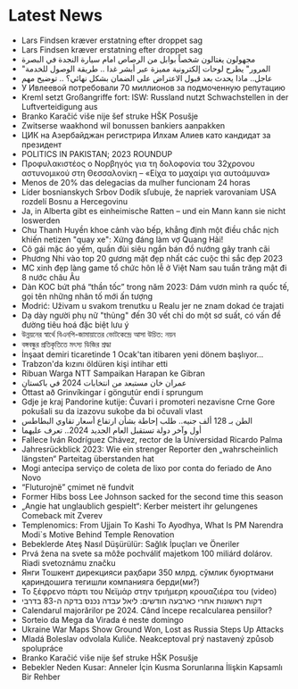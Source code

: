 # Latest News
-  Lars Findsen kræver erstatning efter droppet sag
-  Lars Findsen kræver erstatning efter droppet sag
-  مجهولون يغتالون شخصاً بوابل من الرصاص امام سيارة النجدة في البصرة
-  "المرور" يطرح لوحات إلكترونية مميزة عبر أبشر غدا .. طريقة الوصول للخدمة
-  عاجل.. ماذا يحدث بعد قبول الاعتراض على الضمان بشكل نهائي؟ .. توضيح مهم
-  У Ивлеевой потребовали 70 миллионов за подмоченную репутацию
-  Kreml setzt Großangriffe fort: ISW: Russland nutzt Schwachstellen in der Luftverteidigung aus
-  Branko Karačić više nije šef struke HŠK Posušje
-  Zwitserse waakhond wil bonussen bankiers aanpakken
-  ЦИК на Азербайджан регистрира Илхам Алиев като кандидат за президент
-  POLITICS IN PAKISTAN; 2023 ROUNDUP
-  Προφυλακιστέος ο Νορβηγός για τη δολοφονία του 32χρονου αστυνομικού στη Θεσσαλονίκη – «Είχα το μαχαίρι για αυτοάμυνα»
-  Menos de 20% das delegacias da mulher funcionam 24 horas
-  Líder bosnianskych Srbov Dodik sľubuje, že napriek varovaniam USA rozdelí Bosnu a Hercegovinu
-  Ja, in Alberta gibt es einheimische Ratten – und ein Mann kann sie nicht loswerden
-  Chu Thanh Huyền khoe cảnh vào bếp, khẳng định một điều chắc nịch khiến netizen "quay xe": Xứng đáng làm vợ Quang Hải!
-  Cô gái mặc áo yếm, quần đùi siêu ngắn bán đồ nướng gây tranh cãi
-  Phương Nhi vào top 20 gương mặt đẹp nhất các cuộc thi sắc đẹp 2023
-  MC xinh đẹp làng game tổ chức hôn lễ ở Việt Nam sau tuần trăng mật đi 8 nước châu Âu
-  Dàn KOC bứt phá “thần tốc” trong năm 2023: Dám vươn mình ra quốc tế, gọi tên những nhân tố mới ấn tượng
-  Modrić: Uživam u svakom trenutku u Realu jer ne znam dokad će trajati
-  Dạ dày người phụ nữ "thủng" đến 30 vết chỉ do một sơ suất, có vấn đề đường tiêu hoá đặc biệt lưu ý
-  উন্নয়নের স্বার্থে বিএনপি-জামায়াতের ভোটকেন্দ্রে আসা উচিত: নয়ন
-  বঙ্গবন্ধুর প্রতিকৃতিতে মৎস্য ডিজির শ্রদ্ধা
-  İnşaat demiri ticaretinde 1 Ocak'tan itibaren yeni dönem başlıyor...
-  Trabzon'da kızını öldüren kişi intihar etti
-  Ribuan Warga NTT Sampaikan Harapan ke Gibran
-  عمران خان مستبعد من انتخابات 2024 في باكستان
-  Óttast að Grinvíkingar í göngu­túr endi í sprungum
-  Gdje je kraj Pandorine kutije: Čuvari i promoteri nezavisne Crne Gore pokušali su da izazovu sukobe da bi očuvali vlast
-  الطن بـ 128 ألف جنيه.. طلب إحاطة بشأن ارتفاع أسعار تقاوي البطاطس
-  أول وآخر دولة تستقبل العام الجديد 2024.. تعرف عليهما
-  Fallece Iván Rodríguez Chávez, rector de la Universidad Ricardo Palma
-  Jahresrückblick 2023: Wie ein strenger Reporter den „wahrscheinlich längsten“ Parteitag überstanden hat
-  Mogi antecipa serviço de coleta de lixo por conta do feriado de Ano Novo
-  “Fluturojnë” çmimet në fundvit
-  Former Hibs boss Lee Johnson sacked for the second time this season
-  „Angie hat unglaublich gespielt“: Kerber meistert ihr gelungenes Comeback mit Zverev
-  Templenomics: From Ujjain To Kashi To Ayodhya, What Is PM Narendra Modi`s Motive Behind Temple Renovation
-  Bebeklerde Ateş Nasıl Düşürülür: Sağlık İpuçları ve Öneriler
-  Prvá žena na svete sa môže pochváliť majetkom 100 miliárd dolárov. Riadi svetoznámu značku
-  Янги Тошкент дирекцияси раҳбари 350 млрд. сўмлик буюртмани қариндошига тегишли компанияга берди(ми?)
-  Το ξέφρενο πάρτι του Νεϊμάρ στην τριήμερη κρουαζιέρα του (video)
-  דקות ראשונות אחרי כארבעה חודשים: ליאל עבדה נכנס בדקה ה-83 בדרבי
-  Calendarul majorărilor pe 2024. Când începe recalcularea pensiilor?
-  Sorteio da Mega da Virada é neste domingo
-  Ukraine War Maps Show Ground Won, Lost as Russia Steps Up Attacks
-  Mladá Boleslav odvolala Kuliče. Neakceptoval prý nastavený způsob spolupráce
-  Branko Karačić više nije šef struke HŠK Posušje
-  Bebekler Neden Kusar: Anneler İçin Kusma Sorunlarına İlişkin Kapsamlı Bir Rehber
